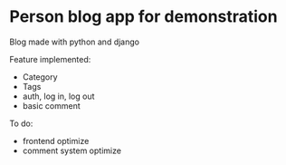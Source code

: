 # Person blog app for demonstration
Blog made with python and django

Feature implemented:
 * Category
 * Tags
 * auth, log in, log out
 * basic comment
 
To do:
 * frontend optimize
 * comment system optimize

